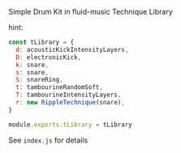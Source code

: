Simple Drum Kit in fluid-music Technique Library

hint:
```javascript
const tLibrary = {
  d: acousticKickIntensityLayers,
  D: electronicKick,
  k: snare,
  s: snare,
  S: snareRing,
  t: tambourineRandomSoft,
  T: tambourineIntensityLayers,
  r: new RippleTechnique(snare),
}

module.exports.tLibrary = tLibrary
```

See `index.js` for details
